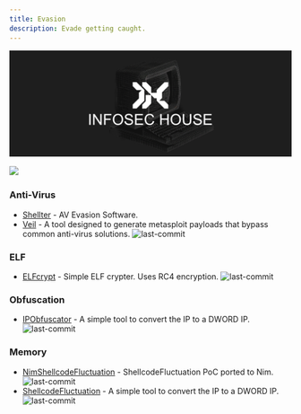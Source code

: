 ```yaml
---
title: Evasion
description: Evade getting caught. 
---
```


![](/assets/headers/header-logo.png)

![](https://img.shields.io/badge/Tools%20%26%20Resources%20Available-6-757575?style=for-the-badge)

### Anti-Virus

* [Shellter](https://www.shellterproject.com/) - AV Evasion Software.
* [Veil](https://github.com/Veil-Framework/Veil) - A tool designed to generate metasploit payloads that bypass common anti-virus solutions. ![last-commit](https://img.shields.io/github/last-commit/Veil-Framework/Veil?style=flat)

### ELF

* [ELFcrypt](https://github.com/droberson/ELFcrypt) - Simple ELF crypter. Uses RC4 encryption. ![last-commit](https://img.shields.io/github/last-commit/droberson/ELFcrypt?style=flat)

### Obfuscation

* [IPObfuscator](https://github.com/OsandaMalith/IPObfuscator) - A simple tool to convert the IP to a DWORD IP. ![last-commit](https://img.shields.io/github/last-commit/OsandaMalith/IPObfuscator?style=flat)

### Memory

* [NimShellcodeFluctuation](https://github.com/S3cur3Th1sSh1t/NimShellcodeFluctuation) -  ShellcodeFluctuation PoC ported to Nim. ![last-commit](https://img.shields.io/github/last-commit/S3cur3Th1sSh1t/NimShellcodeFluctuation?style=flat)
* [ShellcodeFluctuation](https://github.com/mgeeky/ShellcodeFluctuation) - A simple tool to convert the IP to a DWORD IP. ![last-commit](https://img.shields.io/github/last-commit/mgeeky/ShellcodeFluctuation?style=flat)
